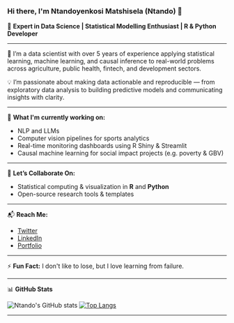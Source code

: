 ### Hi there, I'm Ntandoyenkosi Matshisela (Ntando) 👋

🚀 **Expert in Data Science | Statistical Modelling Enthusiast | R & Python Developer**

---

🔬 I’m a data scientist with over 5 years of experience applying statistical learning, machine learning, and causal inference to real-world problems across agriculture, public health, fintech, and development sectors.

💡 I’m passionate about making data actionable and reproducible — from exploratory data analysis to building predictive models and communicating insights with clarity.

---

🧠 **What I'm currently working on:**
- NLP and LLMs 
- Computer vision pipelines for sports analytics
- Real-time monitoring dashboards using R Shiny & Streamlit
- Causal machine learning for social impact projects (e.g. poverty & GBV)

---

🤝 **Let’s Collaborate On:**
- Statistical computing & visualization in **R** and **Python**
- Open-source research tools & templates

---

📬 **Reach Me:**
- [Twitter](https://twitter.com/matshisela)
- [LinkedIn](https://www.linkedin.com/in/ntandoyenkosi-matshisela-8507876a/)
- [Portfolio](https://matshiselan.netlify.app/)
---

⚡ **Fun Fact:** I don't like to lose, but I love learning from failure.

---

📊 **GitHub Stats**

![Ntando's GitHub stats](https://github-readme-stats.vercel.app/api?username=matshisela&show_icons=true&theme=dark&cache_seconds=86400)
[![Top Langs](https://github-readme-stats.vercel.app/api/top-langs/?username=matshisela&layout=compact&theme=dark)](https://github.com/matshisela)

---
